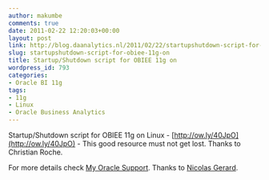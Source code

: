 ```yaml
---
author: makumbe
comments: true
date: 2011-02-22 12:20:03+00:00
layout: post
link: http://blog.daanalytics.nl/2011/02/22/startupshutdown-script-for-obiee-11g-on/
slug: startupshutdown-script-for-obiee-11g-on
title: Startup/Shutdown script for OBIEE 11g on
wordpress_id: 793
categories:
- Oracle BI 11g
tags:
- 11g
- Linux
- Oracle Business Analytics
---
```


Startup/Shutdown script for OBIEE 11g on Linux - [http://ow.ly/40JpO](http://ow.ly/40JpO) - This good resource must not get lost. Thanks to Christian Roche.

For more details check [My Oracle Support](https://support.oracle.com/CSP/main/article?cmd=show&type=NOT&doctype=PROBLEM&id=1240964.1). Thanks to [Nicolas Gerard](http://gerardnico.com/wiki/start).
